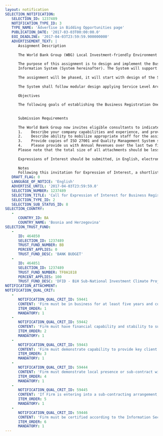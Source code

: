 ```yaml
---
layout: notification
SELECTION_NOTIFICATION: 
   SELECTION_ID: 1237489
   NOTIFICATION_TYPE_ID: 3
   TYPE_NAME: 'Advertise in Bidding Opportunities page'
   PUBLICATION_DATE: '2017-03-03T00:00:00.0'
   EOI_DEADLINE: '2017-04-03T23:59:59.900000000'
   ADVERTISEMENT_TEXT: |
      Assignment Description
      
      The World Bank Group (WBG) Local Investment-friendly Environment (LIFE) Project in Bosnia and Herzegovina (BiH) is supporting local authorities in strengthening competitiveness and boosting private sector growth by: (1) Reducing the regulatory burden at the local level; (2) Closing the regulatory implementation gap; (3) Advancing the transparency in regulatory service delivery, and (4) Increasing investments through generating, facilitating and retaining investors in the country. The scope of the LIFE Project includes implementation of the Business Registration One-Stop-Shop Information System in BiH. The System will enable online registration of companies in Republika Srpska (RS), Federation BiH (FBiH) entities (Entities hereinafter), and Brcko Disctrict in Bosnia and Herzegovina with harmonized business registration processes.
      
      The purpose of this assignment is to design and implement the Business Registration 
      Information System (System hereinafter). The System will support: (1) online business registry at Entity level; (2) online reservation of business name; (3) use of electronic signature in business registration and related infrastructure (4) online submission of application for business registration; (5) electronic payment of administrative fees and tracking application status; (6) issuing unique business identifier and business registration process; (7) publication of registered business entity and delivery of registration certificate to applicant; (8) integration to support the post-registration processes including (but not necessarily mean that all of these will be required) opening bank account, VAT registration, fiscalization of cash register and registering employees.  
      
      The assignment will be phased, it will start with design of the System, followed by the the deployment phases in Entities (Republika Srpska and Federation BiH) and Br?ko District. The deployment phases will include delivery of the hardware, migration of data and documents from already established business registration information source hosted in the cloud and trainings for the end-users and administrators of the System. These phases are not inter-dependent, and they can be treated as separate installations for each of the entities, with separate timeline, resources, and requirements.  The post-implementation maintenance and support phase will last for one year following the acceptance of the System.  
      
      The System shall follow modular design applying Service Level Architecture (SOA), with possibility to be tailored to different level of readiness of Entities and Br?ko District (meaning it can mean two designs  a new system design for Federation BiH and Br?ko, while upgrading existing system in Republika Srpska; for example, Republika Srpska already established support for processing business registration cases, and requires modules to enable online applications and issuing registration certificates in electronic form). Consultants shall support having two separate work streams (one for Republika Srpska and second for Federation BiH and Br?ko District) in meeting project objectives for this assignment.  The System will be integrated into the existing e-Government eco-systems in Entities and Br?ko District, including integration with the Interoperability Information System currently being implemented, towards the integrated service delivery approach at the level of Entities and Br?ko District in Bosnia and Herzegovina. 
      
      Objectives
      
      The following goals of establishing the Business Registration One-Stop-Shop (OSS) in BiH are identified: (1) reduce the time for business registration to within three days in both entities for all types of limited liability companies; (2) reduce number of steps to register a company by 50% in Federation BiH; (3) reduce costs of business registration by 15% in both entities; (4) increase the number of newly registered businesses in BiH by15% in 1.5 years after the implementation; (5) improve Doing Business ranking for starting a business in BiH; and 6) increase transparency of business registration in both entities.
      
      
      Submission Requirements
      
      The World Bank Group now invites eligible consultants to indicate their interest in providing the services. Interested consultants must provide evidence indicating that they are qualified to perform the services according to requested Qualification Criteria. The expressions of interest should include the following information:
      1.	Describe your company capabilities and experience, and provide two references for implementing enterprise systems in the area of business registry or business licensing one-stop-shop information systems for governments in Central, Eastern or Southern Europe. Submit a copy of your Business Registration or Certificate of Incorporation.
      2.	Describe ability to mobilize appropriate staff for the assignment (provide project manager and other 3-4 key personnel to be involved in the project demonstrating their qualifications and experience, e.g. business analysts, programmers, database expert). Vendor does not need to demonstrate local presence at the EOI stage, but technical proposals will require a description of how the vendor will provide client-facing activities and onsite support. 
      3.	Provide copies of ISO 27001 and Quality Management System standard ISO 9001 certificates.
      4.	Please provide us with Annual Revenues over the last two fiscal or calendar years. 
      Please note that the total size of all attachments should be less than 5MB. Consultants are encouraged to be concise and limit their EOI submission to 25 pages; not including references.
      
      Expressions of Interest should be submitted, in English, electronically through World Bank Group eConsultant2 (https://wbgeconsult2.worldbank.org/wbgec/index.html)
      
      Notes
      Following this invitation for Expression of Interest, a shortlist of qualified firms will be formally invited to submit proposals. Shortlisting and selection will be subject to the availability of funding.
   DRAFT_FLAG: 0
   LANGUAGE_OF_NOTICE: 'English'
   ADVERTISE_UNTIL: '2017-04-03T23:59:59.0'
   SELECTION_NUMBER: 1237489
   SELECTION_TITLE: 'Call for Expression of Interest for Business Registration Information System for Bosnia and Herzegovina'
   SELECTION_TYPE_ID: 2
   SELECTION_SUB_STATUS_ID: 8
SELECTION_COUNTRY: 
   - 
      COUNTRY_ID: BA
      COUNTRY_NAME: 'Bosnia and Herzegovina'
SELECTION_TRUST_FUND: 
   - 
      ID: 464850
      SELECTION_ID: 1237489
      TRUST_FUND_NUMBER: BB
      PERCENT_APPLIES: 0
      TRUST_FUND_DESC: 'BANK BUDGET'
   - 
      ID: 464851
      SELECTION_ID: 1237489
      TRUST_FUND_NUMBER: TF0A1818
      PERCENT_APPLIES: 100
      TRUST_FUND_DESC: 'DFID - BiH Sub-National Investment Climate Project'
NOTIFICATION_ATTACHMENT: 
NOTIFICATION_QUAL_CRIT: 
   - 
      NOTIFICATION_QUAL_CRIT_ID: 59441
      CONTENT: 'Firm must be in business for at least five years and completed two projects in the last five years in implementing enterprise systems in the area of business registry or business licensing one-stop-shop information systems for governments in Central, Eastern or Southern Europe, each of value above US$ 1 million.'
      ITEM_ORDER: 1
      MANDATORY: 1
   - 
      NOTIFICATION_QUAL_CRIT_ID: 59442
      CONTENT: 'Firm must have financial capability and stability to successfully complete the contract. Firm must prove annual income of at least USD 2.5 million for each year in the period of previous three fiscal years.'
      ITEM_ORDER: 2
      MANDATORY: 1
   - 
      NOTIFICATION_QUAL_CRIT_ID: 59443
      CONTENT: 'Firm must demonstrate capability to provide key client facing staff with sufficient fluency to conduct client meetings, work and provide deliverables in one of official languages in Bosnia and Herzegovina and English.'
      ITEM_ORDER: 3
      MANDATORY: 1
   - 
      NOTIFICATION_QUAL_CRIT_ID: 59444
      CONTENT: 'Firm must demonstrate local presence or sub-contract with company in Bosnia and Herzegovina to perform key client-facing activities and provide on-going maintenance and technical support.'
      ITEM_ORDER: 4
      MANDATORY: 1
   - 
      NOTIFICATION_QUAL_CRIT_ID: 59445
      CONTENT: 'If Firm is entering into a sub-contracting arrangement, then the Firm must confirm that its sub-contractor will meet the following requirements: (1) Subcontractor must have at least three (3) years experience in designing, and implementing similar projects, for government and non-government agencies; (2) the Prime Firm must meet all the qualification criteria and must be able to perform and complete at least 50% of the value of the Contract using its own resources.'
      ITEM_ORDER: 5
      MANDATORY: 1
   - 
      NOTIFICATION_QUAL_CRIT_ID: 59446
      CONTENT: 'Firm must be certified according to the Information Security Management System standard ISO 27001 and Quality Management System standard ISO 9001.'
      ITEM_ORDER: 6
      MANDATORY: 1
---
```

